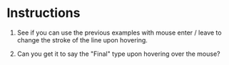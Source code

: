 # Instructions  

1. See if you can use the previous examples with mouse enter / leave to change the stroke of the line upon hovering.

2. Can you get it to say the "Final" type upon hovering over the mouse?